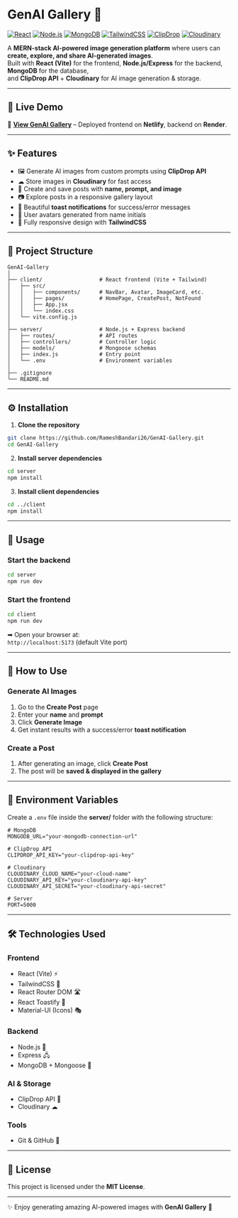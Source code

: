# GenAI Gallery 🎨

[![React](https://img.shields.io/badge/React-18-blue?logo=react&logoColor=white)](https://reactjs.org/)
[![Node.js](https://img.shields.io/badge/Node.js-18-green?logo=node.js&logoColor=white)](https://nodejs.org/)
[![MongoDB](https://img.shields.io/badge/MongoDB-Atlas-green?logo=mongodb&logoColor=white)](https://www.mongodb.com/)
[![TailwindCSS](https://img.shields.io/badge/TailwindCSS-3-blue?logo=tailwind-css&logoColor=white)](https://tailwindcss.com/)
[![ClipDrop](https://img.shields.io/badge/ClipDrop-API-orange)](https://clipdrop.co/)
[![Cloudinary](https://img.shields.io/badge/Cloudinary-Storage-lightblue?logo=cloudinary&logoColor=white)](https://cloudinary.com/)

A **MERN-stack AI-powered image generation platform** where users can **create, explore, and share AI-generated images**.  
Built with **React (Vite)** for the frontend, **Node.js/Express** for the backend, **MongoDB** for the database,  
and **ClipDrop API** + **Cloudinary** for AI image generation & storage.  

---

## 🚀 Live Demo

🔗 **[View GenAI Gallery](https://genaigallery.netlify.app/)** – Deployed frontend on **Netlify**, backend on **Render**.  

---


## ✨ Features

- 🖼 Generate AI images from custom prompts using **ClipDrop API**  
- ☁ Store images in **Cloudinary** for fast access  
- 📰 Create and save posts with **name, prompt, and image**  
- 📷 Explore posts in a responsive gallery layout  
- 🔔 Beautiful **toast notifications** for success/error messages  
- 👤 User avatars generated from name initials  
- 📱 Fully responsive design with **TailwindCSS**  

---

## 📂 Project Structure

```
GenAI-Gallery
│
├── client/                  # React frontend (Vite + Tailwind)
│   ├── src/
│   │   ├── components/      # NavBar, Avatar, ImageCard, etc.
│   │   ├── pages/           # HomePage, CreatePost, NotFound
│   │   ├── App.jsx
│   │   └── index.css
│   └── vite.config.js
│
├── server/                  # Node.js + Express backend
│   ├── routes/              # API routes
│   ├── controllers/         # Controller logic
│   ├── models/              # Mongoose schemas
│   ├── index.js             # Entry point
│   └── .env                 # Environment variables
│
├── .gitignore
└── README.md
```

---

## ⚙️ Installation

1. **Clone the repository**
```bash
git clone https://github.com/RameshBandari26/GenAI-Gallery.git
cd GenAI-Gallery
```

2. **Install server dependencies**
```bash
cd server
npm install
```

3. **Install client dependencies**
```bash
cd ../client
npm install
```

---

## 🚀 Usage

### Start the backend
```bash
cd server
npm run dev
```

### Start the frontend
```bash
cd client
npm run dev
```

➡ Open your browser at:  
`http://localhost:5173` (default Vite port)

---

## 🎨 How to Use

### Generate AI Images
1. Go to the **Create Post** page  
2. Enter your **name** and **prompt**  
3. Click **Generate Image**  
4. Get instant results with a success/error **toast notification**  

### Create a Post
1. After generating an image, click **Create Post**  
2. The post will be **saved & displayed in the gallery**  

---

## 🔑 Environment Variables

Create a `.env` file inside the **server/** folder with the following structure:

```env
# MongoDB
MONGODB_URL="your-mongodb-connection-url"

# ClipDrop API
CLIPDROP_API_KEY="your-clipdrop-api-key"

# Cloudinary
CLOUDINARY_CLOUD_NAME="your-cloud-name"
CLOUDINARY_API_KEY="your-cloudinary-api-key"
CLOUDINARY_API_SECRET="your-cloudinary-api-secret"

# Server
PORT=5000
```

---

## 🛠️ Technologies Used

### Frontend
- React (Vite) ⚡
- TailwindCSS 🎨
- React Router DOM 🛣
- React Toastify 🔔
- Material-UI (Icons) 🎭

### Backend
- Node.js 🚀
- Express 🖧
- MongoDB + Mongoose 🍃

### AI & Storage
- ClipDrop API 🤖
- Cloudinary ☁

### Tools
- Git & GitHub 🐙

---

## 📜 License

This project is licensed under the **MIT License**.  

---

✨ Enjoy generating amazing AI-powered images with **GenAI Gallery** 🚀
